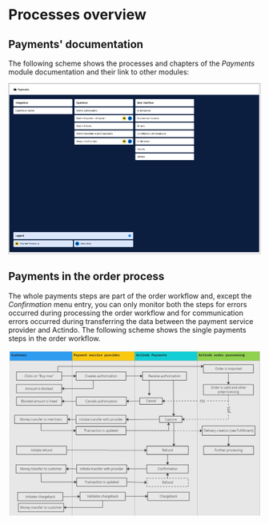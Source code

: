 # Processes overview


## Payments' documentation
The following scheme shows the processes and chapters of the *Payments* module documentation and their link to other modules:

![Payments processes](../../Assets/Screenshots/Payments/Processes/PaymentsProcesses.png "[Payments processes]")



## Payments in the order process

The whole payments steps are part of the order workflow and, except the *Confirmation* menu entry, you can only monitor both the steps for errors occurred during processing the order workflow and for communication errors occurred during transferring the data between the payment service provider and Actindo. The following scheme shows the single payments steps in the order workflow.

![Payments process in the order workflow](../../Assets/Screenshots/Payments/Processes/PaymentsProcessInOrderWorkflow.png "[Payments process in the order workflow]")